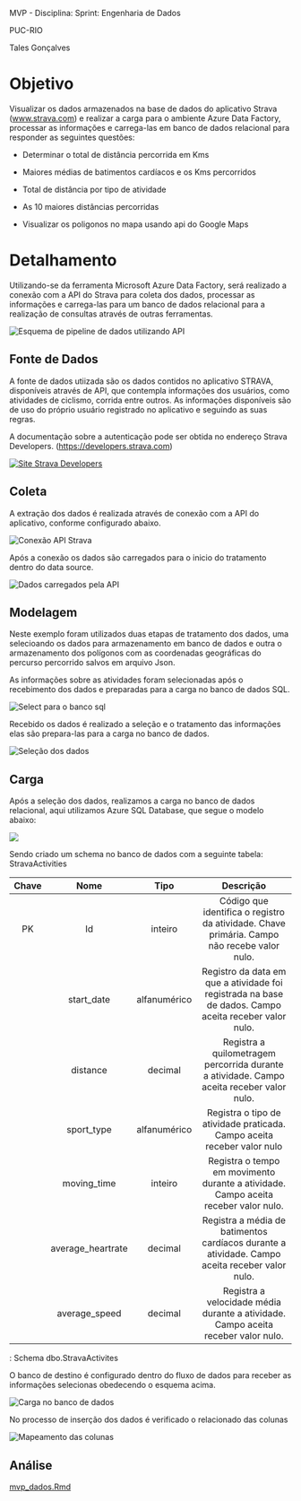 MVP - Disciplina: Sprint: Engenharia de Dados

PUC-RIO

Tales Gonçalves

# Objetivo

Visualizar os dados armazenados na base de dados do aplicativo Strava (www.strava.com) e realizar a carga para o ambiente Azure Data Factory, processar as informações e carrega-las em banco de dados relacional para responder as seguintes questões:

-   Determinar o total de distância percorrida em Kms

-   Maiores médias de batimentos cardíacos e os Kms percorridos

-   Total de distância por tipo de atividade

-   As 10 maiores distâncias percorridas

-   Visualizar os poligonos no mapa usando api do Google Maps

# Detalhamento

Utilizando-se da ferramenta Microsoft Azure Data Factory, será realizado a conexão com a API do Strava para coleta dos dados, processar as informações e carrega-las para um banco de dados relacional para a realização de consultas através de outras ferramentas.

![Esquema de pipeline de dados utilizando API](images/mvp_dados_diagrama_azure-01.png)

## Fonte de Dados

A fonte de dados utiizada são os dados contidos no aplicativo STRAVA, disponíveis através de API, que contempla informações dos usuários, como atividades de ciclismo, corrida entre outros. As informações disponíveis são de uso do próprio usuário registrado no aplicativo e seguindo as suas regras.

A documentação sobre a autenticação pode ser obtida no endereço Strava Developers. (<https://developers.strava.com>)

[![Site Strava Developers](images/site_strava_dev.png)](https://developers.strava.com/)

## Coleta

A extração dos dados é realizada através de conexão com a API do aplicativo, conforme configurado abaixo.

![Conexão API Strava](images/rest_api_azure.png)

Após a conexão os dados são carregados para o inicio do tratamento dentro do data source.

![Dados carregados pela API](images/dtflow_source_data_azure.png)

## Modelagem

Neste exemplo foram utilizados duas etapas de tratamento dos dados, uma selecioando os dados para armazenamento em banco de dados e outra o armazenamento dos polígonos com as coordenadas geográficas do percurso percorrido salvos em arquivo Json.

As informações sobre as atividades foram selecionadas após o recebimento dos dados e preparadas para a carga no banco de dados SQL.

![Select para o banco sql](images/dtflow_select_sql_azure.png)

Recebido os dados é realizado a seleção e o tratamento das informações elas são prepara-las para a carga no banco de dados.

![Seleção dos dados](images/dtflow_select_azure.png)

## Carga

Após a seleção dos dados, realizamos a carga no banco de dados relacional, aqui utilizamos Azure SQL Database, que segue o modelo abaixo:

![](images/sqldatabase_home_azure.png)

Sendo criado um schema no banco de dados com a seguinte tabela: StravaActivities

| Chave |       Nome        |     Tipo     |                                               Descrição                                               |
|:-----------:|:-----------:|:-----------:|:---------------------------------:|
|  PK   |        Id         |   inteiro    |      Código que identifica o registro da atividade. Chave primária. Campo não recebe valor nulo.      |
|       |    start_date     | alfanumérico | Registro da data em que a atividade foi registrada na base de dados. Campo aceita receber valor nulo. |
|       |     distance      |   decimal    |       Registra a quilometragem percorrida durante a atividade. Campo aceita receber valor nulo.       |
|       |    sport_type     | alfanumérico |                Registra o tipo de atividade praticada. Campo aceita receber valor nulo                |
|       |    moving_time    |   inteiro    |          Registra o tempo em movimento durante a atividade. Campo aceita receber valor nulo.          |
|       | average_heartrate |   decimal    |    Registra a média de batimentos cardíacos durante a atividade. Campo aceita receber valor nulo.     |
|       |   average_speed   |   decimal    |           Registra a velocidade média durante a atividade. Campo aceita receber valor nulo.           |

: Schema dbo.StravaActivites

O banco de destino é configurado dentro do fluxo de dados para receber as informações selecionas obedecendo o esquema acima.

![Carga no banco de dados](images/dtflow_sink_azure.png)

No processo de inserção dos dados é verificado o relacionado das colunas

![Mapeamento das colunas](images/dtflow_mapcol_azure.png)

## Análise

[mvp_dados.Rmd](mvp_dados.Rmd)
